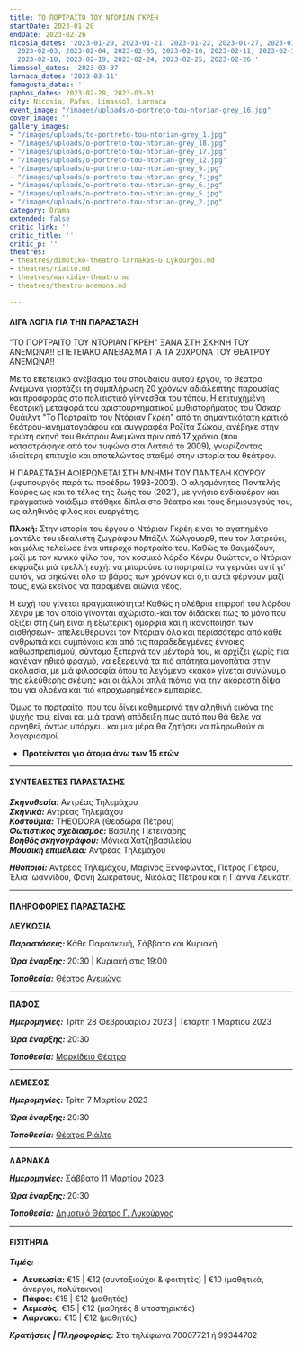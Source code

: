 ```yaml
---
title: ΤΟ ΠΟΡΤΡΑΙΤΟ ΤΟΥ ΝΤΟΡΙΑΝ ΓΚΡΕΗ
startDate: 2023-01-20
endDate: 2023-02-26
nicosia_dates: '2023-01-20, 2023-01-21, 2023-01-22, 2023-01-27, 2023-01-28, 2023-01-29,
  2023-02-03, 2023-02-04, 2023-02-05, 2023-02-10, 2023-02-11, 2023-02-12, 2023-02-17,
  2023-02-18, 2023-02-19, 2023-02-24, 2023-02-25, 2023-02-26 '
limassol_dates: '2023-03-07'
larnaca_dates: '2023-03-11'
famagusta_dates: ''
paphos_dates: 2023-02-28, 2023-03-01
city: Nicosia, Pafos, Limassol, Larnaca
event_image: "/images/uploads/o-portreto-tou-ntorian-grey_16.jpg"
cover_image: ''
gallery_images:
- "/images/uploads/to-portreto-tou-ntorian-grey_1.jpg"
- "/images/uploads/o-portreto-tou-ntorian-grey_18.jpg"
- "/images/uploads/o-portreto-tou-ntorian-grey_17.jpg"
- "/images/uploads/o-portreto-tou-ntorian-grey_12.jpg"
- "/images/uploads/o-portreto-tou-ntorian-grey_9.jpg"
- "/images/uploads/o-portreto-tou-ntorian-grey_7.jpg"
- "/images/uploads/o-portreto-tou-ntorian-grey_6.jpg"
- "/images/uploads/o-portreto-tou-ntorian-grey_5.jpg"
- "/images/uploads/o-portreto-tou-ntorian-grey_2.jpg"
category: Drama
extended: false
critic_link: ''
critic_title: ''
critic_p: ''
theatres:
- theatres/dimotiko-theatro-larnakas-G.Lykourgos.md
- theatres/rialto.md
- theatres/markidio-theatro.md
- theatres/theatro-anemona.md

---
```

#### ΛΙΓΑ ΛΟΓΙΑ ΓΙΑ ΤΗΝ ΠΑΡΑΣΤΑΣΗ

"ΤΟ ΠΟΡΤΡΑΙΤΟ ΤΟΥ ΝΤΟΡΙΑΝ ΓΚΡΕΗ" ΞΑΝΑ ΣΤΗ ΣΚΗΝΗ ΤΟΥ ΑΝΕΜΩΝΑ!! ΕΠΕΤΕΙΑΚΟ ΑΝΕΒΑΣΜΑ ΓΙΑ ΤΑ 20ΧΡΟΝΑ ΤΟΥ ΘΕΑΤΡΟΥ ΑΝΕΜΩΝΑ!!

Με το επετειακό ανέβασμα του σπουδαίου αυτού έργου, το θέατρο Ανεμώνα γιορτάζει τη συμπλήρωση 20 χρόνων αδιάλειπτης παρουσίας και προσφοράς στο πολιτιστικό γίγνεσθαι του τόπου. Η επιτυχημένη θεατρική μεταφορά του αριστουργηματικού μυθιστορήματος του Όσκαρ Ουάιλντ "Το Πορτραίτο του Ντόριαν Γκρέη" από τη σημαντικότατη κριτικό θεάτρου-κινηματογράφου και συγγραφέα Ροζίτα Σώκου, ανέβηκε στην πρώτη σκηνή του θεάτρου Ανεμώνα πριν από 17 χρόνια (που καταστράφηκε από τον τυφώνα στα Λατσιά το 2009), γνωρίζοντας ιδιαίτερη επιτυχία και αποτελώντας σταθμό στην ιστορία του θεάτρου.

Η ΠΑΡΑΣΤΑΣΗ ΑΦΙΕΡΩΝΕΤΑΙ ΣΤΗ ΜΝΗΜΗ ΤΟΥ ΠΑΝΤΕΛΗ ΚΟΥΡΟΥ (υφυπουργός παρά τω προέδρω 1993-2003). Ο αλησμόνητος Παντελής Κούρος ως και το τέλος της ζωής του (2021), με γνήσιο ενδιαφέρον και πραγματικό νοιάξιμο στάθηκε δίπλα στο θέατρο και τους δημιουργούς του, ως αληθινός φίλος και ευεργέτης.

**Πλοκή:** Στην ιστορία του έργου o Ντόριαν Γκρέη είναι το αγαπημένο μοντέλο του ιδεαλιστή ζωγράφου Μπάζιλ Χώλγουορθ, που τον λατρεύει, και μόλις τελείωσε ένα υπέροχο πορτραίτο του. Καθώς το θαυμάζουν, μαζί με τον κυνικό φίλο του, τον κοσμικό λόρδο Χένρυ Ουώττον, ο Ντόριαν εκφράζει μιά τρελλή ευχή: να μπορούσε το πορτραίτο να γερνάει αντί γι’ αυτόν, να σηκώνει όλο το βάρος των χρόνων και ό,τι αυτά φέρνουν μαζί τους, ενώ εκείνος να παραμένει αιώνια νέος.

Η ευχή του γίνεται πραγματικότητα! Καθώς η ολέθρια επιρροή του λόρδου Χένρυ με τον οποίο γίνονται αχώριστοι-και τον διδάσκει πως το μόνο που αξίζει στη ζωή είναι η εξωτερική ομορφιά και η ικανοποίηση των αισθήσεων- απελευθερώνει τον Ντόριαν όλο και περισσότερο από κάθε ανθρωπιά και συμπόνοια και από τις παραδεδεγμένες έννοιες καθωσπρεπισμού, σύντομα ξεπερνά τον μέντορά του, κι αρχίζει χωρίς πια κανέναν ηθικό φραγμό, να εξερευνά τα πιό απάτητα μονοπάτια στην ακολασία, με μιά φιλοσοφία όπου το λεγόμενο «κακό» γίνεται συνώνυμο της ελεύθερης σκέψης και οι άλλοι απλά πιόνια για την ακόρεστη δίψα του για ολοένα και πιό «προχωρημένες» εμπειρίες.

Όμως το πορτραίτο, που του δίνει καθημερινά την αληθινή εικόνα της ψυχής του, είναι και μιά τρανή απόδειξη πως αυτό που θά θελε να αρνηθεί, όντως υπάρχει.. και μια μέρα θα ζητήσει να πληρωθούν οι λογαριασμοί.

* **Προτείνεται για άτομα άνω των 15 ετών**

***

#### ΣΥΝΤΕΛΕΣΤΕΣ ΠΑΡΑΣΤΑΣΗΣ

**_Σκηνοθεσία:_** Αντρέας Τηλεμάχου  
**_Σκηνικά:_** Αντρέας Τηλεμάχου  
**_Κοστούμια:_** THEODORA (Θεοδώρα Πέτρου)  
**_Φωτιστικός σχεδιασμός:_** Βασίλης Πετεινάρης  
**_Βοηθός σκηνογράφου:_** Μόνικα Χατζηβασιλείου  
**_Μουσική επιμέλεια:_** Αντρέας Τηλεμάχου

**_Ηθοποιοί:_** Αντρέας Τηλεμάχου, Μαρίνος Ξενοφώντος, Πέτρος Πέτρου, Έλια Ιωαννίδου, Φανή Σωκράτους, Νικόλας Πέτρου και η Γιάννα Λευκάτη

***

#### ΠΛΗΡΟΦΟΡΙΕΣ ΠΑΡΑΣΤΑΣΗΣ

**ΛΕΥΚΩΣΙΑ**

**_Παραστάσεις:_** Κάθε Παρασκευή, Σάββατο και Κυριακή

**_Ώρα έναρξης:_** 20:30 | Κυριακή στις 19:00

**_Τοποθεσία:_** [Θέατρο Ανεμώνα](?#map)

***

**ΠΑΦΟΣ**

**_Ημερομηνίες:_** Τρίτη 28 Φεβρουαρίου 2023 | Τετάρτη 1 Μαρτίου 2023

**_Ώρα έναρξης:_** 20:30

**_Τοποθεσία:_** [Μαρκίδειο Θέατρο](?#map)

***

**ΛΕΜΕΣΟΣ**

**_Ημερομηνίες:_** Τρίτη 7 Μαρτίου 2023

**_Ώρα έναρξης:_** 20:30

**_Τοποθεσία:_** [Θέατρο Ριάλτο](?#map)

***

**ΛΑΡΝΑΚΑ**

**_Ημερομηνίες:_** Σάββατο 11 Μαρτίου 2023

**_Ώρα έναρξης:_** 20:30

**_Τοποθεσία:_** [Δημοτικό Θέατρο Γ. Λυκούργος](?#map)

***

#### ΕΙΣΙΤΗΡΙΑ

**_Τιμές:_**

* **Λευκωσία:**  €15 | €12 (συνταξιούχοι & φοιτητές) | €10 (μαθητικά, άνεργοι, πολύτεκνοι)
* **Πάφος:** €15 | €12 (μαθητές)
* **Λεμεσός:** €15 | €12 (μαθητές & υποστηρικτές)
* **Λάρνακα:** €15 | €12 (μαθητές)

**_Κρατήσεις | Πληροφορίες:_** Στα τηλέφωνα 70007721 ή 99344702
